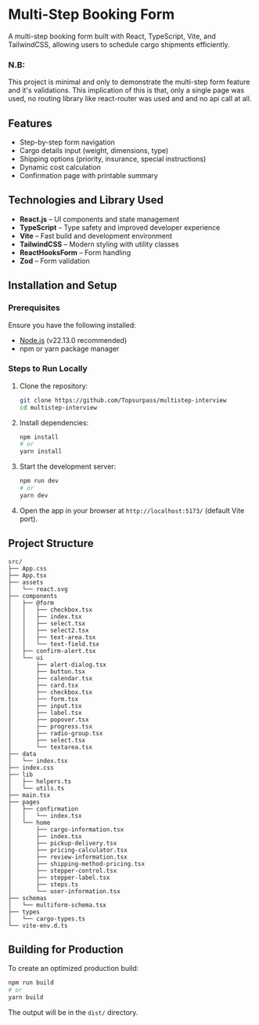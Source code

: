 # Multi-Step Booking Form

A multi-step booking form built with React, TypeScript, Vite, and TailwindCSS, allowing users to schedule cargo shipments efficiently.

### N.B:
This project is minimal and only to demonstrate the multi-step form feature and it's validations. This implication of this is that, only a single page was used, no routing library like react-router was used and and no api call at all.

## Features
- Step-by-step form navigation
- Cargo details input (weight, dimensions, type)
- Shipping options (priority, insurance, special instructions)
- Dynamic cost calculation
- Confirmation page with printable summary

## Technologies and Library Used
- **React.js** – UI components and state management
- **TypeScript** – Type safety and improved developer experience
- **Vite** – Fast build and development environment
- **TailwindCSS** – Modern styling with utility classes
- **ReactHooksForm** – Form handling
- **Zod** – Form validation

## Installation and Setup

### Prerequisites
Ensure you have the following installed:
- [Node.js](https://nodejs.org/) (v22.13.0 recommended)
- npm or yarn package manager

### Steps to Run Locally
1. Clone the repository:
   ```sh
   git clone https://github.com/Topsurpass/multistep-interview
   cd multistep-interview
   ```
2. Install dependencies:
   ```sh
   npm install
   # or
   yarn install
   ```
3. Start the development server:
   ```sh
   npm run dev
   # or
   yarn dev
   ```
4. Open the app in your browser at `http://localhost:5173/` (default Vite port).

## Project Structure
```
src/
├── App.css
├── App.tsx
├── assets
│   └── react.svg
├── components
│   ├── @form
│   │   ├── checkbox.tsx
│   │   ├── index.tsx
│   │   ├── select.tsx
│   │   ├── select2.tsx
│   │   ├── text-area.tsx
│   │   └── text-field.tsx
│   ├── confirm-alert.tsx
│   └── ui
│       ├── alert-dialog.tsx
│       ├── button.tsx
│       ├── calendar.tsx
│       ├── card.tsx
│       ├── checkbox.tsx
│       ├── form.tsx
│       ├── input.tsx
│       ├── label.tsx
│       ├── popover.tsx
│       ├── progress.tsx
│       ├── radio-group.tsx
│       ├── select.tsx
│       └── textarea.tsx
├── data
│   └── index.tsx
├── index.css
├── lib
│   ├── helpers.ts
│   └── utils.ts
├── main.tsx
├── pages
│   ├── confirmation
│   │   └── index.tsx
│   └── home
│       ├── cargo-information.tsx
│       ├── index.tsx
│       ├── pickup-delivery.tsx
│       ├── pricing-calculator.tsx
│       ├── review-information.tsx
│       ├── shipping-method-pricing.tsx
│       ├── stepper-control.tsx
│       ├── stepper-label.tsx
│       ├── steps.ts
│       └── user-information.tsx
├── schemas
│   └── multiform-schema.tsx
├── types
│   └── cargo-types.ts
└── vite-env.d.ts
```

## Building for Production
To create an optimized production build:
```sh
npm run build
# or
yarn build
```
The output will be in the `dist/` directory.

